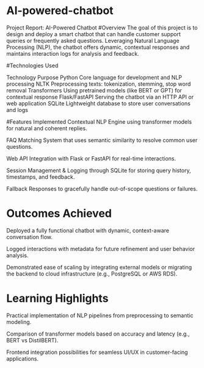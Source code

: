 # AI-powered-chatbot
Project Report: AI-Powered Chatbot
#Overview
The goal of this project is to design and deploy a smart chatbot that can handle customer support queries or frequently asked questions. Leveraging Natural Language Processing (NLP), the chatbot offers dynamic, contextual responses and maintains interaction logs for analysis and feedback.

#Technologies Used

Technology	Purpose
Python	Core language for development and NLP processing
NLTK	Preprocessing texts: tokenization, stemming, stop word removal
Transformers	Using pretrained models (like BERT or GPT) for contextual response
Flask/FastAPI	Serving the chatbot via an HTTP API or web application
SQLite	Lightweight database to store user conversations and logs

#Features Implemented
Contextual NLP Engine using transformer models for natural and coherent replies.

FAQ Matching System that uses semantic similarity to resolve common user questions.

Web API Integration with Flask or FastAPI for real-time interactions.

Session Management & Logging through SQLite for storing query history, timestamps, and feedback.

Fallback Responses to gracefully handle out-of-scope questions or failures.

# Outcomes Achieved
Deployed a fully functional chatbot with dynamic, context-aware conversation flow.

Logged interactions with metadata for future refinement and user behavior analysis.

Demonstrated ease of scaling by integrating external models or migrating the backend to cloud infrastructure (e.g., PostgreSQL or AWS RDS).

# Learning Highlights
Practical implementation of NLP pipelines from preprocessing to semantic modeling.

Comparison of transformer models based on accuracy and latency (e.g., BERT vs DistilBERT).

Frontend integration possibilities for seamless UI/UX in customer-facing applications.
